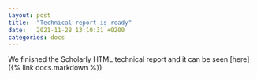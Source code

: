 ```yaml
---
layout: post
title:  "Technical report is ready"
date:   2021-11-28 13:10:31 +0200
categories: docs
---
```

We finished the Scholarly HTML technical report and it can be seen [here]({% link docs.markdown %})
